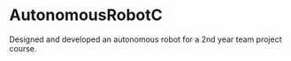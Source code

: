 # AutonomousRobotC


Designed and developed an autonomous robot for a 2nd year team project course.
